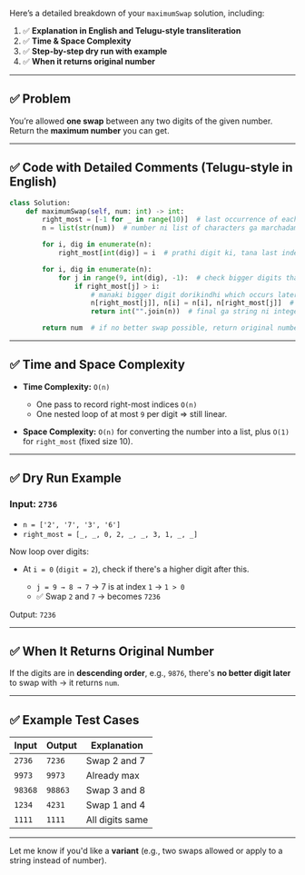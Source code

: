 Here’s a detailed breakdown of your `maximumSwap` solution, including:

1. ✅ **Explanation in English and Telugu-style transliteration**
2. ✅ **Time & Space Complexity**
3. ✅ **Step-by-step dry run with example**
4. ✅ **When it returns original number**

---

## ✅ Problem

You’re allowed **one swap** between any two digits of the given number. Return the **maximum number** you can get.

---

## ✅ Code with Detailed Comments (Telugu-style in English)

```python
class Solution:
    def maximumSwap(self, num: int) -> int:
        right_most = [-1 for _ in range(10)]  # last occurrence of each digit 0–9
        n = list(str(num))  # number ni list of characters ga marchadam (easy to swap)

        for i, dig in enumerate(n):
            right_most[int(dig)] = i  # prathi digit ki, tana last index ni record chey

        for i, dig in enumerate(n):
            for j in range(9, int(dig), -1):  # check bigger digits than current
                if right_most[j] > i:
                    # manaki bigger digit dorikindhi which occurs later
                    n[right_most[j]], n[i] = n[i], n[right_most[j]]  # swap
                    return int("".join(n))  # final ga string ni integer ga marchi return chey

        return num  # if no better swap possible, return original number
```

---

## ✅ Time and Space Complexity

* **Time Complexity:** `O(n)`

  * One pass to record right-most indices `O(n)`
  * One nested loop of at most `9` per digit ⇒ still linear.
* **Space Complexity:** `O(n)` for converting the number into a list, plus `O(1)` for `right_most` (fixed size 10).

---

## ✅ Dry Run Example

### Input: `2736`

* `n = ['2', '7', '3', '6']`
* `right_most = [_, _, 0, 2, _, _, 3, 1, _, _]`

Now loop over digits:

* At `i = 0` (`digit = 2`), check if there's a higher digit after this.

  * `j = 9 → 8 → 7` → 7 is at index `1` → `1 > 0`
  * ✅ Swap `2` and `7` → becomes `7236`

Output: `7236`

---

## ✅ When It Returns Original Number

If the digits are in **descending order**, e.g., `9876`, there's **no better digit later** to swap with → it returns `num`.

---

## ✅ Example Test Cases

| Input   | Output  | Explanation     |
| ------- | ------- | --------------- |
| `2736`  | `7236`  | Swap 2 and 7    |
| `9973`  | `9973`  | Already max     |
| `98368` | `98863` | Swap 3 and 8    |
| `1234`  | `4231`  | Swap 1 and 4    |
| `1111`  | `1111`  | All digits same |

---

Let me know if you'd like a **variant** (e.g., two swaps allowed or apply to a string instead of number).
